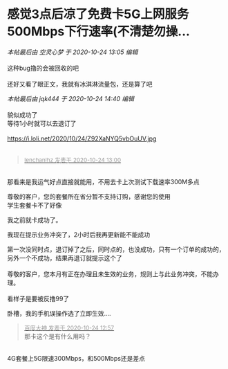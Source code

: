 # 感觉3点后凉了免费卡5G上网服务500Mbps下行速率(不清楚勿操...


<i class="pstatus"> 本帖最后由 空灵心梦 于 2020-10-24 13:05 编辑 </i><br />
<br />
这种bug撸的会被回收的吧<br />
<br />
还好又看了眼正文，我就有冰淇淋流量包，还是算了吧<img src="static/image/smiley/yct/003.gif" smilieid="50" border="0" alt="" /><img id="aimg_BjxjT" onclick="zoom(this, this.src, 0, 0, 0)" class="zoom" src="https://cdn.jsdelivr.net/gh/hishis/forum-master/public/images/patch.gif" onmouseover="img_onmouseoverfunc(this)" onload="thumbImg(this)" border="0" alt="" />

<i class="pstatus"> 本帖最后由 jqk444 于 2020-10-24 14:40 编辑 </i><br />
<br />
貌似成功了<br />
等待1小时就可以去退订了<br />
<br />
https://i.loli.net/2020/10/24/Z92XaNYQ5vbOuUV.jpg<br />
<br />


<div class="quote"><blockquote><font size="2"><a href="https://www.hostloc.com/forum.php?mod=redirect&amp;goto=findpost&amp;pid=9345388&amp;ptid=757941" target="_blank"><font color="#999999">lenchanlhz 发表于 2020-10-24 13:00</font></a></font></blockquote></div><br />
那看来是我运气好点直接就能用，不用去卡<img src="static/image/smiley/yct/010.gif" smilieid="41" border="0" alt="" />上次测试下载速率300M多点

尊敬的客户，您的套餐所在省分暂不支持订购，感谢您的使用<br />
学生套餐卡不了好像

我之前就卡成功了。

我现在提示业务冲突了，2小时后我再更新能不能成功

第一次没同时点，退订掉了之后，同时点的，也没成功，只有一个订单的成功的，另外一个不成功，结果再退订就提示这个了<br />
<br />
尊敬的客户，您本月有正在办理且未生效的业务，规则上与此业务冲突，不能办理。<br />
<br />
看样子是要被反撸99了

卧槽，我的手机误操作选了立即生效....

<div class="quote"><blockquote><font size="2"><a href="https://www.hostloc.com/forum.php?mod=redirect&amp;goto=findpost&amp;pid=9345376&amp;ptid=757941" target="_blank"><font color="#999999">百度大神 发表于 2020-10-24 12:57</font></a></font><br />
那卡这个是有什么用吗？</blockquote></div><br />
4G套餐上5G限速300Mbps，和500Mbps还是差点<img id="aimg_WNGxT" onclick="zoom(this, this.src, 0, 0, 0)" class="zoom" src="https://cdn.jsdelivr.net/gh/hishis/forum-master/public/images/patch.gif" onmouseover="img_onmouseoverfunc(this)" onload="thumbImg(this)" border="0" alt="" />

